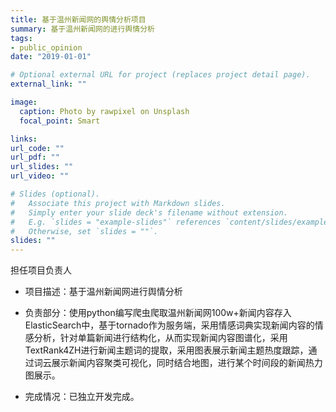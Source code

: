 ```yaml
---
title: 基于温州新闻网的舆情分析项目
summary: 基于温州新闻网的进行舆情分析
tags:
- public_opinion
date: "2019-01-01"

# Optional external URL for project (replaces project detail page).
external_link: ""

image:
  caption: Photo by rawpixel on Unsplash
  focal_point: Smart

links:
url_code: ""
url_pdf: ""
url_slides: ""
url_video: ""

# Slides (optional).
#   Associate this project with Markdown slides.
#   Simply enter your slide deck's filename without extension.
#   E.g. `slides = "example-slides"` references `content/slides/example-slides.md`.
#   Otherwise, set `slides = ""`.
slides: ""
---
```

担任项目负责人

- 项目描述：基于温州新闻网进行舆情分析

- 负责部分：使用python编写爬虫爬取温州新闻网100w+新闻内容存入ElasticSearch中，基于tornado作为服务端，采用情感词典实现新闻内容的情感分析，针对单篇新闻进行结构化，从而实现新闻内容图谱化，采用TextRank4ZH进行新闻主题词的提取，采用图表展示新闻主题热度跟踪，通过词云展示新闻内容聚类可视化，同时结合地图，进行某个时间段的新闻热力图展示。

- 完成情况：已独立开发完成。

